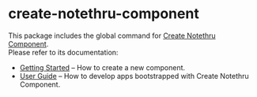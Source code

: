 # create-notethru-component

This package includes the global command for [Create Notethru Component](https://github.com/facebook/create-react-app).<br>
Please refer to its documentation:

- [Getting Started](https://facebook.github.io/create-react-app/docs/getting-started) – How to create a new component.
- [User Guide](https://facebook.github.io/create-react-app/) – How to develop apps bootstrapped with Create Notethru Component.
